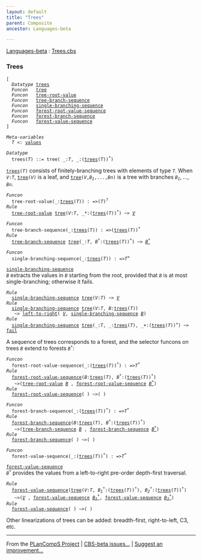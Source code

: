 ```yaml
---
layout: default
title: "Trees"
parent: Composite
ancestor: Languages-beta

---
```


[Languages-beta] : [Trees.cbs]

### Trees

<div class="highlighter-rouge"><pre class="highlight"><code>[
  <i class="keyword">Datatype</i> <span class="name"><a href="#Name_trees">trees</a></span>
  <i class="keyword">Funcon</i>   <span class="name"><a href="#Name_tree">tree</a></span>
  <i class="keyword">Funcon</i>   <span class="name"><a href="#Name_tree-root-value">tree-root-value</a></span>
  <i class="keyword">Funcon</i>   <span class="name"><a href="#Name_tree-branch-sequence">tree-branch-sequence</a></span>
  <i class="keyword">Funcon</i>   <span class="name"><a href="#Name_single-branching-sequence">single-branching-sequence</a></span>
  <i class="keyword">Funcon</i>   <span class="name"><a href="#Name_forest-root-value-sequence">forest-root-value-sequence</a></span>
  <i class="keyword">Funcon</i>   <span class="name"><a href="#Name_forest-branch-sequence">forest-branch-sequence</a></span>
  <i class="keyword">Funcon</i>   <span class="name"><a href="#Name_forest-value-sequence">forest-value-sequence</a></span>
]</code></pre></div>



<div class="highlighter-rouge"><pre class="highlight"><code><i class="keyword">Meta-variables</i>
  <span id="PartVariable_T"><i class="var">T</i></span> <: <span class="name"><a href="../../../../../Value-Types/index.html#Name_values">values</a></span></code></pre></div>

  

<div class="highlighter-rouge"><pre class="highlight"><code><i class="keyword">Datatype</i>
  <span class="name"><span id="Name_trees">trees</span></span>(<span id="Variable61_T"><i class="var">T</i></span>) ::= <span id="Name_tree">tree</span>( _:<span id="Variable77_T"><i class="var">T</i></span>, _:(<span class="name"><a href="#Name_trees">trees</a></span>(<span id="Variable89_T"><i class="var">T</i></span>))<sup class="sup">*</sup>)</code></pre></div>


  <code><span class="name"><a href="#Name_trees">trees</a></span>(<i class="var">T</i>)</code> consists of finitely-branching trees with elements of type <code><i class="var">T</i></code>.
  When <code><i class="var">V</i>:<i class="var">T</i></code>, <code><span class="name"><a href="#Name_tree">tree</a></span>(<i class="var">V</i>)</code> is a leaf, and <code><span class="name"><a href="#Name_tree">tree</a></span>(<i class="var">V</i>,<i class="var">B<sub class="sub">1</sub></i>,...,<i class="var">Bn</i>)</code> is a tree with
  branches <code><i class="var">B<sub class="sub">1</sub></i></code>, ..., <code><i class="var">Bn</i></code>.

<div class="highlighter-rouge"><pre class="highlight"><code><i class="keyword">Funcon</i>
  <span class="name"><span id="Name_tree-root-value">tree-root-value</span></span>(_:<span class="name"><a href="#Name_trees">trees</a></span>(<span id="Variable270_T"><i class="var">T</i></span>)) : =>(<span id="Variable290_T"><i class="var">T</i></span>)<sup class="sup">?</sup>
<i class="keyword">Rule</i>
  <span class="name"><a href="#Name_tree-root-value">tree-root-value</a></span> <span class="name"><a href="#Name_tree">tree</a></span>(<span id="Variable307_V"><i class="var">V</i></span>:<i class="var">T</i>, _*:(<span class="name"><a href="#Name_trees">trees</a></span>(<i class="var">T</i>))<sup class="sup">*</sup>) ~> <a href="#Variable307_V"><i class="var">V</i></a></code></pre></div>

<div class="highlighter-rouge"><pre class="highlight"><code><i class="keyword">Funcon</i>
  <span class="name"><span id="Name_tree-branch-sequence">tree-branch-sequence</span></span>(_:<span class="name"><a href="#Name_trees">trees</a></span>(<span id="Variable364_T"><i class="var">T</i></span>)) : =>(<span class="name"><a href="#Name_trees">trees</a></span>(<span id="Variable385_T"><i class="var">T</i></span>))<sup class="sup">*</sup>
<i class="keyword">Rule</i>
  <span class="name"><a href="#Name_tree-branch-sequence">tree-branch-sequence</a></span> <span class="name"><a href="#Name_tree">tree</a></span>(_:<i class="var">T</i>, <span id="Variable419_B*"><i class="var">B<sup class="sup">*</sup></i></span>:(<span class="name"><a href="#Name_trees">trees</a></span>(<i class="var">T</i>))<sup class="sup">*</sup>) ~> <a href="#Variable419_B*"><i class="var">B<sup class="sup">*</sup></i></a></code></pre></div>



<div class="highlighter-rouge"><pre class="highlight"><code><i class="keyword">Funcon</i>
  <span class="name"><span id="Name_single-branching-sequence">single-branching-sequence</span></span>(_:<span class="name"><a href="#Name_trees">trees</a></span>(<span id="Variable466_T"><i class="var">T</i></span>)) : =><span id="Variable487_T+"><i class="var">T<sup class="sup">+</sup></i></span></code></pre></div>

  <code><span class="name"><a href="#Name_single-branching-sequence">single-branching-sequence</a></span> <i class="var">B</i></code> extracts the values in <code><i class="var">B</i></code> starting from 
  the root, provided that <code><i class="var">B</i></code> is at most single-branching; otherwise it fails.

<div class="highlighter-rouge"><pre class="highlight"><code><i class="keyword">Rule</i>
  <span class="name"><a href="#Name_single-branching-sequence">single-branching-sequence</a></span> <span class="name"><a href="#Name_tree">tree</a></span>(<span id="Variable544_V"><i class="var">V</i></span>:<i class="var">T</i>) ~> <a href="#Variable544_V"><i class="var">V</i></a>
<i class="keyword">Rule</i>
  <span class="name"><a href="#Name_single-branching-sequence">single-branching-sequence</a></span> <span class="name"><a href="#Name_tree">tree</a></span>(<span id="Variable572_V"><i class="var">V</i></span>:<i class="var">T</i>, <span id="Variable583_B"><i class="var">B</i></span>:<span class="name"><a href="#Name_trees">trees</a></span>(<i class="var">T</i>))
   ~> <span class="name"><a href="../../../../../../Computations/Normal/Flowing/index.html#Name_left-to-right">left-to-right</a></span>( <a href="#Variable572_V"><i class="var">V</i></a>, <span class="name"><a href="#Name_single-branching-sequence">single-branching-sequence</a></span> <a href="#Variable583_B"><i class="var">B</i></a>)
<i class="keyword">Rule</i>
  <span class="name"><a href="#Name_single-branching-sequence">single-branching-sequence</a></span> <span class="name"><a href="#Name_tree">tree</a></span>(_:<i class="var">T</i>, _:<span class="name"><a href="#Name_trees">trees</a></span>(<i class="var">T</i>), _+:(<span class="name"><a href="#Name_trees">trees</a></span>(<i class="var">T</i>))<sup class="sup">+</sup>) ~> <span class="name"><a href="../../../../../../Computations/Abnormal/Failing/index.html#Name_fail">fail</a></span></code></pre></div>




  A sequence of trees corresponds to a forest, and the selector funcons
  on trees <code><i class="var">B</i></code> extend to forests <code><i class="var">B<sup class="sup">*</sup></i></code>:

<div class="highlighter-rouge"><pre class="highlight"><code><i class="keyword">Funcon</i>
  <span class="name"><span id="Name_forest-root-value-sequence">forest-root-value-sequence</span></span>(_:(<span class="name"><a href="#Name_trees">trees</a></span>(<span id="Variable738_T"><i class="var">T</i></span>))<sup class="sup">*</sup>) : =><span id="Variable766_T*"><i class="var">T<sup class="sup">*</sup></i></span>
<i class="keyword">Rule</i>
  <span class="name"><a href="#Name_forest-root-value-sequence">forest-root-value-sequence</a></span>(<span id="Variable775_B"><i class="var">B</i></span>:<span class="name"><a href="#Name_trees">trees</a></span>(<i class="var">T</i>), <span id="Variable794_B*"><i class="var">B<sup class="sup">*</sup></i></span>:(<span class="name"><a href="#Name_trees">trees</a></span>(<i class="var">T</i>))<sup class="sup">*</sup>)
   ~>(<span class="name"><a href="#Name_tree-root-value">tree-root-value</a></span> <a href="#Variable775_B"><i class="var">B</i></a> , <span class="name"><a href="#Name_forest-root-value-sequence">forest-root-value-sequence</a></span> <a href="#Variable794_B*"><i class="var">B<sup class="sup">*</sup></i></a>)
<i class="keyword">Rule</i>
  <span class="name"><a href="#Name_forest-root-value-sequence">forest-root-value-sequence</a></span>( ) ~>( )</code></pre></div>

<div class="highlighter-rouge"><pre class="highlight"><code><i class="keyword">Funcon</i>
  <span class="name"><span id="Name_forest-branch-sequence">forest-branch-sequence</span></span>(_:(<span class="name"><a href="#Name_trees">trees</a></span>(<span id="Variable868_T"><i class="var">T</i></span>))<sup class="sup">*</sup>) : =><span id="Variable896_T*"><i class="var">T<sup class="sup">*</sup></i></span>
<i class="keyword">Rule</i>
  <span class="name"><a href="#Name_forest-branch-sequence">forest-branch-sequence</a></span>(<span id="Variable905_B"><i class="var">B</i></span>:<span class="name"><a href="#Name_trees">trees</a></span>(<i class="var">T</i>), <span id="Variable924_B*"><i class="var">B<sup class="sup">*</sup></i></span>:(<span class="name"><a href="#Name_trees">trees</a></span>(<i class="var">T</i>))<sup class="sup">*</sup>)
   ~>(<span class="name"><a href="#Name_tree-branch-sequence">tree-branch-sequence</a></span> <a href="#Variable905_B"><i class="var">B</i></a> , <span class="name"><a href="#Name_forest-branch-sequence">forest-branch-sequence</a></span> <a href="#Variable924_B*"><i class="var">B<sup class="sup">*</sup></i></a>)
<i class="keyword">Rule</i>
  <span class="name"><a href="#Name_forest-branch-sequence">forest-branch-sequence</a></span>( ) ~>( )</code></pre></div>



<div class="highlighter-rouge"><pre class="highlight"><code><i class="keyword">Funcon</i>
  <span class="name"><span id="Name_forest-value-sequence">forest-value-sequence</span></span>(_:(<span class="name"><a href="#Name_trees">trees</a></span>(<span id="Variable998_T"><i class="var">T</i></span>))<sup class="sup">*</sup>) : =><span id="Variable1026_T*"><i class="var">T<sup class="sup">*</sup></i></span></code></pre></div>

  <code><span class="name"><a href="#Name_forest-value-sequence">forest-value-sequence</a></span> <i class="var">B<sup class="sup">*</sup></i></code> provides the values from a left-to-right pre-order
  depth-first traversal.

<div class="highlighter-rouge"><pre class="highlight"><code><i class="keyword">Rule</i>
  <span class="name"><a href="#Name_forest-value-sequence">forest-value-sequence</a></span>(<span class="name"><a href="#Name_tree">tree</a></span>(<span id="Variable1058_V"><i class="var">V</i></span>:<i class="var">T</i>, <span id="Variable1071_B1*"><i class="var">B<sub class="sub">1</sub><sup class="sup">*</sup></i></span>:(<span class="name"><a href="#Name_trees">trees</a></span>(<i class="var">T</i>))<sup class="sup">*</sup>), <span id="Variable1105_B2*"><i class="var">B<sub class="sub">2</sub><sup class="sup">*</sup></i></span>:(<span class="name"><a href="#Name_trees">trees</a></span>(<i class="var">T</i>))<sup class="sup">*</sup>)
   ~>(<a href="#Variable1058_V"><i class="var">V</i></a> , <span class="name"><a href="#Name_forest-value-sequence">forest-value-sequence</a></span> <a href="#Variable1071_B1*"><i class="var">B<sub class="sub">1</sub><sup class="sup">*</sup></i></a>, <span class="name"><a href="#Name_forest-value-sequence">forest-value-sequence</a></span> <a href="#Variable1105_B2*"><i class="var">B<sub class="sub">2</sub><sup class="sup">*</sup></i></a>)
<i class="keyword">Rule</i>
  <span class="name"><a href="#Name_forest-value-sequence">forest-value-sequence</a></span>( ) ~>( )</code></pre></div>




  Other linearizations of trees can be added: breadth-first, right-to-left,
  C3, etc.
    


[Funcons-beta]: /CBS-beta/docs/Funcons-beta
  "FUNCONS-BETA"
[Unstable-Funcons-beta]: /CBS-beta/docs/Unstable-Funcons-beta
  "UNSTABLE-FUNCONS-BETA"
[Languages-beta]: /CBS-beta/docs/Languages-beta
  "LANGUAGES-BETA"
[Unstable-Languages-beta]: /CBS-beta/docs/Unstable-Languages-beta
  "UNSTABLE-LANGUAGES-BETA"
[CBS-beta]: /CBS-beta 
  "CBS-BETA"


____

From the [PLanCompS Project] | [CBS-beta issues...] | [Suggest an improvement...]

[Trees.cbs]: /CBS-beta/Languages-beta/IMP/IMP-cbs/Funcons-beta/Values/Composite/Trees/Trees.cbs
  "CBS SOURCE FILE"
[PLanCompS Project]: https://plancomps.github.io
  "PROGRAMMING LANGUAGE COMPONENTS AND SPECIFICATIONS PROJECT HOME PAGE"
[CBS-beta issues...]: https://github.com/plancomps/CBS-beta/issues
  "CBS-BETA ISSUE REPORTS ON GITHUB"
[Suggest an improvement...]: mailto:plancomps@gmail.com?Subject=CBS-beta%20-%20comment&Body=Re%3A%20CBS-beta%20specification%20at%20Funcons-beta/Values/Composite/Trees/Trees.cbs%0A%0AComment/Query/Issue/Suggestion%3A%0A%0A%0ASignature%3A%0A 
  "GENERATE AN EMAIL TEMPLATE"
